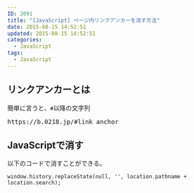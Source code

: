```yaml
---
ID: 2091
title: "[JavaScript] ページ内リンクアンカーを消す方法"
date: 2015-08-15 14:52:51
updated: 2015-08-15 14:52:51
categories:
  - JavaScript
tags: 
  - JavaScript
---
```


<!--more-->
<h2>リンクアンカーとは</h2>
簡単に言うと、<code>#</code>以降の文字列
<pre>https://b.0218.jp/#link_anchor</pre>

<h2>JavaScriptで消す</h2>
以下のコードで消すことができる。
<pre class="javascript"><code>window.history.replaceState(null, '', location.pathname + location.search);</code></pre>
